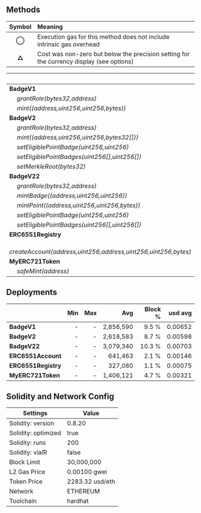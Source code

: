 ## Methods

| **Symbol** | **Meaning**                                                                              |
| :--------: | :--------------------------------------------------------------------------------------- |
|   **◯**    | Execution gas for this method does not include intrinsic gas overhead                    |
|   **△**    | Cost was non-zero but below the precision setting for the currency display (see options) |

|                                                                       |    Min |    Max |     Avg | Calls | usd avg |
| :-------------------------------------------------------------------- | -----: | -----: | ------: | ----: | ------: |
| **BadgeV1**                                                           |        |        |         |       |         |
|        *grantRole(bytes32,address)*                                   |      - |      - |  56,559 |     1 | 0.00013 |
|        *mint((address,uint256,uint256,bytes))*                        | 81,308 | 98,444 |  81,827 |   206 | 0.00019 |
| **BadgeV2**                                                           |        |        |         |       |         |
|        *grantRole(bytes32,address)*                                   |      - |      - |  56,625 |     2 | 0.00013 |
|        *mint((address,uint256,uint256,bytes32[]))*                    | 91,276 | 94,655 |  93,749 |    90 | 0.00021 |
|        *setEligiblePointBadge(uint256,uint256)*                       |      - |      - |  36,478 |     1 | 0.00008 |
|        *setEligiblePointBadges(uint256[],uint256[])*                  |      - |      - | 255,709 |     1 | 0.00058 |
|        *setMerkleRoot(bytes32)*                                       |      - |      - |  51,315 |     1 | 0.00012 |
| **BadgeV22**                                                          |        |        |         |       |         |
|        *grantRole(bytes32,address)*                                   |      - |      - |  56,559 |     2 | 0.00013 |
|        *mintBadge((address,uint256,uint256))*                         |      - |      - |  73,877 |     2 | 0.00017 |
|        *mintPoint((address,uint256,uint256,bytes))*                   |      - |      - |  76,404 |     2 | 0.00017 |
|        *setEligiblePointBadge(uint256,uint256)*                       | 36,457 | 53,557 |  47,857 |     3 | 0.00011 |
|        *setEligiblePointBadges(uint256[],uint256[])*                  |      - |      - | 255,498 |     1 | 0.00058 |
| **ERC6551Registry**                                                   |        |        |         |       |         |
|        *createAccount(address,uint256,address,uint256,uint256,bytes)* |      - |      - |  96,669 |     2 | 0.00022 |
| **MyERC721Token**                                                     |        |        |         |       |         |
|        *safeMint(address)*                                            |      - |      - | 101,070 |     1 | 0.00023 |

## Deployments

|                     | Min | Max |       Avg | Block % | usd avg |
| :------------------ | --: | --: | --------: | ------: | ------: |
| **BadgeV1**         |   - |   - | 2,856,590 |   9.5 % | 0.00652 |
| **BadgeV2**         |   - |   - | 2,618,583 |   8.7 % | 0.00598 |
| **BadgeV22**        |   - |   - | 3,079,340 |  10.3 % | 0.00703 |
| **ERC6551Account**  |   - |   - |   641,463 |   2.1 % | 0.00146 |
| **ERC6551Registry** |   - |   - |   327,080 |   1.1 % | 0.00075 |
| **MyERC721Token**   |   - |   - | 1,406,121 |   4.7 % | 0.00321 |

## Solidity and Network Config

| **Settings**        | **Value**       |
| ------------------- | --------------- |
| Solidity: version   | 0.8.20          |
| Solidity: optimized | true            |
| Solidity: runs      | 200             |
| Solidity: viaIR     | false           |
| Block Limit         | 30,000,000      |
| L2 Gas Price        | 0.00100 gwei    |
| Token Price         | 2283.32 usd/eth |
| Network             | ETHEREUM        |
| Toolchain           | hardhat         |
